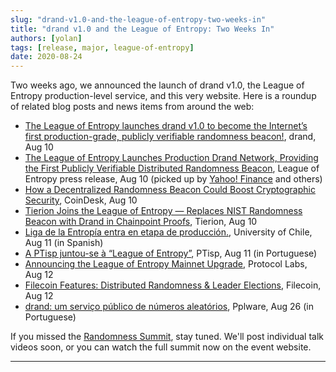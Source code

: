 ```yaml
---
slug: "drand-v1.0-and-the-league-of-entropy-two-weeks-in"
title: "drand v1.0 and the League of Entropy: Two Weeks In"
authors: [yolan]
tags: [release, major, league-of-entropy]
date: 2020-08-24
---
```


Two weeks ago, we announced the launch of drand v1.0, the League of Entropy production-level service, and this very website. Here is a roundup of related blog posts and news items from around the web:

<!-- truncate -->

- [The League of Entropy launches drand v1.0 to become the Internet’s first production-grade, publicly verifiable randomness beacon!](/blog/the-league-of-entropy-launches-drand), drand, Aug 10
- [The League of Entropy Launches Production Drand Network, Providing the First Publicly Verifiable Distributed Randomness Beacon](https://randamu.notion.site/League-of-Entropy-Launches-Production-drand-Network-dfc17d24f35d4558b6fd909276d573c1), League of Entropy press release, Aug 10 (picked up by [Yahoo! Finance](https://finance.yahoo.com/news/league-entropy-launches-production-drand-140000595.html) and others)
- [How a Decentralized Randomness Beacon Could Boost Cryptographic Security](https://randamu.notion.site/How-a-Decentralized-Randomness-Beacon-Could-Boost-Cryptographic-Security-c880532146ff464eb953d388292b126e), CoinDesk, Aug 10
- [Tierion Joins the League of Entropy — Replaces NIST Randomness Beacon with Drand in Chainpoint Proofs](https://randamu.notion.site/Tierion-joins-LoE-replaces-NIST-Beacon-with-drand-in-Chainpoint-639248133237404cbc0ecf1dc42e598c), Tierion, Aug 10
- [Liga de la Entropía entra en etapa de producción.](https://www.clcert.cl/2020/08/11/drand_uchile.html), University of Chile, Aug 11 (in Spanish)
- [A PTisp juntou-se à “League of Entropy”](https://blog.ptisp.pt/a-ptisp-juntou-se-league-of-entropy/), PTisp, Aug 11 (in Portuguese)
- [Announcing the League of Entropy Mainnet Upgrade](https://protocol.ai/blog/announcing-league-of-entropy-mainnet-upgrade/), Protocol Labs, Aug 12
- [Filecoin Features: Distributed Randomness & Leader Elections](https://filecoin.io/blog/distributed-randomness-and-leader-elections/), Filecoin, Aug 12
- [drand: um serviço público de números aleatórios](https://pplware.sapo.pt/internet/drand-um-servico-publico-de-numeros-aleatorios/), Pplware, Aug 26 (in Portuguese)

If you missed the [Randomness Summit](https://randomness2020.com/), stay tuned. We'll post individual talk videos soon, or you can watch the full summit now on the event website.

---
